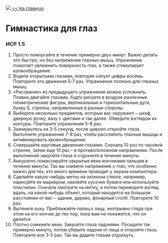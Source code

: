 <a href="https://danshedrin.github.io/practic" color="black"><img src="https://img.icons8.com/material/home">  << На главную</a>

# Гимнастика для глаз
### ИСР 1.5

1. Просто поморгайте в течение примерно двух минут. Важно делать это быстро, но без напряжения глазных мышц. Упражнение помогает увлажнить поверхность глаз, а также стимулирует кровообращение.
2. Водите открытыми глазами, повторяя силуэт цифры восемь. Повторите эти движения 5-7 раз. Упражнение полезно для глазных мышц.
3. «Рисование» из предыдущего упражнения можно усложнить. Плавно двигайте глазами, будто рисуете в воздухе различные геометрические фигуры, вертикальные и горизонтальные дуги, букву S, стрелки, направленные в разные стороны.
4. Выберите несколько предметов, которые вас окружают – шкаф, дверную ручку, вазу с цветами и так далее. Обведите взглядом их контуры. Повторите упражнение 5-8 раз.
5. Зажмурьтесь на 3-5 секунд, после широко откройте глаза. Выполните упражнение 7-8 раз, чтобы расслабить глазные мышцы и активизировать кровообращение.
6. Совершайте круговые движения глазами. Сначала 10 раз по часовой стрелке, затем еще 10 раз – в противоположном направлении. После выполнения закройте глаза и отдохните в течение минуты.
7. Аккуратно помассируйте закрытые веки кончиками пальцев в течение минуты. Так вы снимете напряжение с глаз, что особенно важно для тех, кто много времени проводит у экрана компьютера.
8. Сделайте какую-нибудь метку на оконном стекле, например, нарисуйте ее маркером, наклейте кусочек бумаги или используйте пластилин. Сначала смотрите на метку, а потом переведите взгляд вдаль, на какой-нибудь объект, который находится на большом расстоянии от вас – здание, дерево, фонарный столб. Повторите 10 раз.
9. Вытяните руку. Приближайте палец к лицу, неотрывно глядя при этом на его кончик до тех пор, пока вам не покажется, что он двоится.
10. Плотно сомкните веки. Закройте глаза ладонями. Посидите так примерно минуту, потом уберите ладони от лица и откройте глаза. Повторите все 3-5 раз. Так вы дадите глазам отдохнуть.

